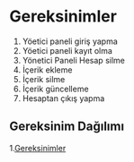 # Gereksinimler

1. Yöetici paneli giriş yapma
2. Yöetici paneli kayıt olma
3. Yönetici Paneli Hesap silme
4. İçerik ekleme
5. İçerik silme
6. İçerik güncelleme
7. Hesaptan çıkış yapma


## Gereksinim Dağılımı
1.[Gereksinimler](gereksinimler.md)